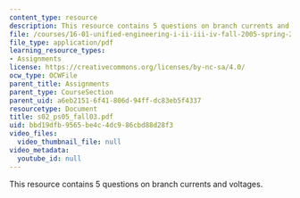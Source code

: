 ```yaml
---
content_type: resource
description: This resource contains 5 questions on branch currents and voltages.
file: /courses/16-01-unified-engineering-i-ii-iii-iv-fall-2005-spring-2006/bbd19dfb9565be4c4dc986cbd88d28f3_s02_ps05_fall03.pdf
file_type: application/pdf
learning_resource_types:
- Assignments
license: https://creativecommons.org/licenses/by-nc-sa/4.0/
ocw_type: OCWFile
parent_title: Assignments
parent_type: CourseSection
parent_uid: a6eb2151-6f41-806d-94ff-dc83eb5f4337
resourcetype: Document
title: s02_ps05_fall03.pdf
uid: bbd19dfb-9565-be4c-4dc9-86cbd88d28f3
video_files:
  video_thumbnail_file: null
video_metadata:
  youtube_id: null
---
```

This resource contains 5 questions on branch currents and voltages.